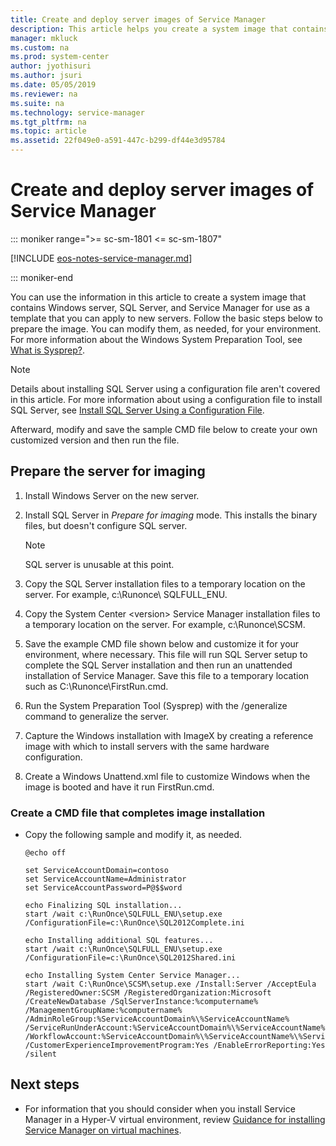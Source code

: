 ```yaml
---
title: Create and deploy server images of Service Manager
description: This article helps you create a system image that contains software needed for use as a template so that you can apply it to new servers.
manager: mkluck
ms.custom: na
ms.prod: system-center
author: jyothisuri
ms.author: jsuri
ms.date: 05/05/2019
ms.reviewer: na
ms.suite: na
ms.technology: service-manager
ms.tgt_pltfrm: na
ms.topic: article
ms.assetid: 22f049e0-a591-447c-b299-df44e3d95784
---
```


# Create and deploy server images of Service Manager

::: moniker range=">= sc-sm-1801 <= sc-sm-1807"

[!INCLUDE [eos-notes-service-manager.md](../includes/eos-notes-service-manager.md)]

::: moniker-end

You can use the information in this article to create a system image that contains Windows server, SQL Server, and Service Manager for use as a template that you can apply to new servers. Follow the basic steps below to prepare the image. You can modify them, as needed, for your environment. For more information about the Windows System Preparation Tool, see [What is Sysprep?](/previous-versions/windows/it-pro/windows-vista/cc721940(v=ws.10)).

> [!NOTE]  
>  Details about installing SQL Server using a configuration file aren't covered in this article. For more information about using a configuration file to install SQL Server, see [Install SQL Server Using a Configuration File](/sql/database-engine/install-windows/install-sql-server-using-a-configuration-file).  

 Afterward, modify and save the sample CMD file below to create your own customized version and then run the file.  

## Prepare the server for imaging  

1.  Install Windows Server on the new server.  

2.  Install SQL Server in *Prepare for imaging* mode. This installs the binary files, but doesn't configure SQL server.  

    > [!NOTE]  
    >  SQL server is unusable at this point.  

3.  Copy the SQL Server installation files to a temporary location on the server. For example, c:\\Runonce\\ SQLFULL\_ENU.  

4.  Copy the System Center \<version\> Service Manager installation files to a temporary location on the server. For example, c:\\Runonce\\SCSM.  

5.  Save the example CMD file shown below and customize it for your environment, where necessary. This file will run SQL Server setup to complete the SQL Server installation and then run an unattended installation of Service Manager. Save this file to a temporary location such as C:\\Runonce\\FirstRun.cmd.  

6.  Run the System Preparation Tool \(Sysprep\) with the \/generalize command to generalize the server.  

7.  Capture the Windows installation with ImageX by creating a reference image with which to install servers with the same hardware configuration.  

8.  Create a Windows Unattend.xml file to customize Windows when the image is booted and have it run FirstRun.cmd.  

### Create a CMD file that completes image installation  

-   Copy the following sample and modify it, as needed.  

    ```  
    @echo off  

    set ServiceAccountDomain=contoso  
    set ServiceAccountName=Administrator  
    set ServiceAccountPassword=P@$$word  

    echo Finalizing SQL installation...  
    start /wait c:\RunOnce\SQLFULL_ENU\setup.exe /ConfigurationFile=c:\RunOnce\SQL2012Complete.ini  

    echo Installing additional SQL features...  
    start /wait c:\RunOnce\SQLFULL_ENU\setup.exe /ConfigurationFile=c:\RunOnce\SQL2012Shared.ini  

    echo Installing System Center Service Manager...  
    start /wait C:\RunOnce\SCSM\setup.exe /Install:Server /AcceptEula /RegisteredOwner:SCSM /RegisteredOrganization:Microsoft /CreateNewDatabase /SqlServerInstance:%computername% /ManagementGroupName:%computername% /AdminRoleGroup:%ServiceAccountDomain%\%ServiceAccountName% /ServiceRunUnderAccount:%ServiceAccountDomain%\%ServiceAccountName%\%ServiceAccountPassword% /WorkflowAccount:%ServiceAccountDomain%\%ServiceAccountName%\%ServiceAccountPassword% /CustomerExperienceImprovementProgram:Yes /EnableErrorReporting:Yes /silent  

    ```  


## Next steps

- For information that you should consider when you install Service Manager in a Hyper-V virtual environment, review [Guidance for installing Service Manager on virtual machines](install-sm-vms.md).